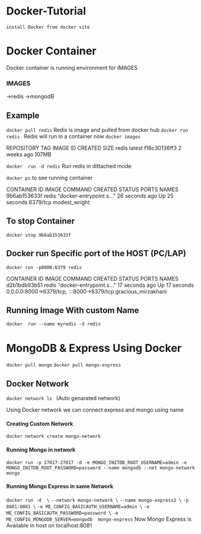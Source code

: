 # Docker-Tutorial

```install Docker from docker site ```

# Docker Container 

Docker container is running environment for IMAGES

### IMAGES
->redis
->mongodB

## Example

```docker pull redis``` Redis is image and pulled from docker hub
```docker run redis ``` Redis will run in a container now
```docker images```

REPOSITORY   TAG       IMAGE ID       CREATED       SIZE
redis        latest    f16c30136ff3   2 weeks ago   107MB

```docker  run -d redis``` Run redis in dittached mode

```docker ps``` to see running container

CONTAINER ID   IMAGE     COMMAND                  CREATED          STATUS          PORTS      NAMES
9b6ab153633f   redis     "docker-entrypoint.s…"   26 seconds ago   Up 25 seconds   6379/tcp   modest_wright

## To stop Container
```docker stop 9b6ab153633f``` 

## Docker run Specific port of the HOST (PC/LAP)

```docker run -p8000:6379 redis```



CONTAINER ID   IMAGE     COMMAND                  CREATED          STATUS          PORTS                                       NAMES
d2b1bdb93b51   redis     "docker-entrypoint.s…"   17 seconds ago   Up 17 seconds   0.0.0.0:8000->6379/tcp, :::8000->6379/tcp   gracious_mirzakhani

## Running Image With custom Name

```docker  run --name myredis -d redis```


# MongoDB  & Express Using Docker

```docker pull mongo```
```docker pull mongo-express```

## Docker Network

```docker network ls ``` (Auto genarated network)

Using Docker network we can connect express and mongo using name

#### Creating Custom Network
```docker network create mongo-network```

#### Running Mongo in network 
```docker run -p 27017:27017 -d -e MONGO_INITDB_ROOT_USERNAME=admin -e MONGO_INITDB_ROOT_PASSWORD=password --name mongodb --net mongo-network mongo```

#### Running Mongo Express in same Network 

```docker run -d  \```
```--network mongo-network \```
```--name mongo-express2 \```
```-p 8081:8081 \```
```-e ME_CONFIG_BASICAUTH_USERNAME=admin \```
```-e ME_CONFIG_BASICAUTH_PASSWORD=password \```
```-e ME_CONFIG_MONGODB_SERVER=mongodb  mongo-express```
Now Mongo Express is Available in host on localhost:8081



